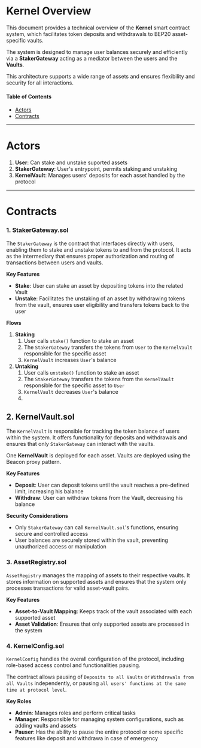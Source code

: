 Kernel Overview
====================================

This document provides a technical overview of the **Kernel** smart contract system, which facilitates token deposits and withdrawals to BEP20 asset-specific vaults.

The system is designed to manage user balances securely and efficiently via a **StakerGateway** acting as a mediator between the users and the **Vaults**.

This architecture supports a wide range of assets and ensures flexibility and security for all interactions.

#### Table of Contents

- [Actors](#actors)
- [Contracts](#contracts)
---

# Actors

1. **User**: Can stake and unstake suported assets
1. **StakerGateway**: User's entrypoint, permits staking and unstaking
1. **KernelVault**: Manages users' deposits for each asset handled by the protocol

---

# Contracts

### **1. StakerGateway.sol**
The `StakerGateway` is the contract that interfaces directly with users, enabling them to stake and unstake tokens to and from the protocol. It acts as the intermediary that ensures proper authorization and routing of transactions between users and vaults.

**Key Features**
- **Stake**: User can stake an asset by depositing tokens into the related Vault
- **Unstake**: Facilitates the unstaking of an asset by withdrawing tokens from the vault, ensures user eligibility and transfers tokens back to the user

**Flows**
1. **Staking**
    1. User calls `stake()` function to stake an asset
    2. The `StakerGateway` transfers the tokens from `User` to the `KernelVault` responsible for the specific asset
    3. `KernelVault` increases `User`'s balance
1. **Untaking**
    1. User calls `unstake()` function to stake an asset
    2. The `StakerGateway` transfers the tokens from the `KernelVault` responsible for the specific asset to `User`
    3. `KernelVault` decreases `User`'s balance
    4. 
## **2. KernelVault.sol**
The `KernelVault` is responsible for tracking the token balance of users within the system.
It offers functionality for deposits and withdrawals and ensures that only `StakerGateway` can interact with the vaults.

One **KernelVault** is deployed for each asset. Vaults are deployed using the Beacon proxy pattern.

**Key Features**
- **Deposit**: User can deposit tokens until the vault reaches a pre-defined limit, increasing his balance
- **Withdraw**: User can withdraw tokens from the Vault, decreasing his balance

**Security Considerations**
- Only `StakerGateway` can call `KernelVault.sol`'s functions, ensuring secure and controlled access
- User balances are securely stored within the vault, preventing unauthorized access or manipulation

### **3. AssetRegistry.sol**
`AssetRegistry` manages the mapping of assets to their respective vaults. It stores information on supported assets and ensures that the system only processes transactions for valid asset-vault pairs.

**Key Features**
- **Asset-to-Vault Mapping**: Keeps track of the vault associated with each supported asset
- **Asset Validation**: Ensures that only supported assets are processed in the system

### **4. KernelConfig.sol**
`KernelConfig` handles the overall configuration of the protocol, including role-based access control and functionalities pausing.

The contract allows pausing of `Deposits to all Vaults` or `Withdrawals from all Vaults` independently, or pausing `all users' functions at the same time at protocol level`.
 
**Key Roles**
- **Admin**: Manages roles and perform critical tasks
- **Manager**: Responsible for managing system configurations, such as adding vaults and assets
- **Pauser**: Has the ability to pause the entire protocol or some specific features like deposit and withdrawa in case of emergency




